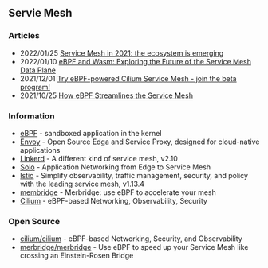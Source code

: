## Servie Mesh



### Articles
- 2022/01/25 [Service Mesh in 2021: the ecosystem is emerging](https://www.tetrate.io/blog/service-mesh-in-2021-the-ecosystem-is-emerging/)
- 2022/01/10 [eBPF and Wasm: Exploring the Future of the Service Mesh Data Plane](https://www.infoq.com/news/2022/01/ebpf-wasm-service-mesh/)
- 2021/12/01 [Try eBPF-powered Cilium Service Mesh - join the beta program!](https://cilium.io/blog/2021/12/01/cilium-service-mesh-beta)
- 2021/10/25 [How eBPF Streamlines the Service Mesh](https://thenewstack.io/how-ebpf-streamlines-the-service-mesh/)



### Information
- [eBPF](https://ebpf.io/) - sandboxed application in the kernel
- [Envoy](https://www.envoyproxy.io/) - Open Source Edga and Service Proxy, designed for cloud-native applications
- [Linkerd](https://linkerd.io/) - A different kind of service mesh, v2.10
- [Solo](https://www.solo.io/) - Application Networking from Edge to Service Mesh
- [lstio](https://istio.io/latest/) - Simplify observability, traffic management, security, and policy with the leading service mesh, v1.13.4
- [membridge](https://merbridge.io/) - Merbridge: use eBPF to accelerate your mesh
- [Cilium](https://cilium.io/) - eBPF-based Networking, Observability, Security



### Open Source
- [cilium/cilium](https://github.com/cilium/cilium) - eBPF-based Networking, Security, and Observability
- [merbridge/merbridge](https://github.com/merbridge/merbridge) - Use eBPF to speed up your Service Mesh like crossing an Einstein-Rosen Bridge



